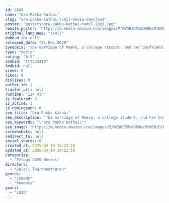 ```yaml
---
id: 2849
name: "Oru Pakka Kathai"
slug: "oru-pakka-kathai-tamil-movie-download"
poster: "posters/oru-pakka-kathai-tamil-2020.jpg"
remote_poster: "https://m.media-amazon.com/images/M/MV5BZDMxNDk0NzMtNDBiOC00MjExLWJjNGEtNTE5NGM2NDI2MjIzXkEyXkFqcGdeQXVyMTI2OTcwMjQ4._V1_SX300.jpg"
original_language: "Tamil"
dubbed_in: null
released_date: "25 Dec 2020"
synopsis: "The marriage of Meera, a college student, and her boyfriend Saravanan has been approved by the family. But the condition is as after a job after graduation. But when Meera becomes pregnant, the whole story gets upside down"
type: "movie"
rating: "6.9"
imdbid: "tt7533410"
tmdbid: null
views: 0
likes: 0
dislikes: 0
author_id: 1
trailer_url: null
runtime: "124 min"
is_featured: 0
is_active: 1
is_comingsoon: 0
seo_title: "Oru Pakka Kathai"
seo_description: "The marriage of Meera, a college student, and her boyfriend Saravanan has been approved by the family. But the condition is as after a job after graduation. But when Meera becomes pregnant, the whole story gets upside down"
seo_keywords: "\"Oru Pakka Kathai\""
seo_image: "https://m.media-amazon.com/images/M/MV5BZDMxNDk0NzMtNDBiOC00MjExLWJjNGEtNTE5NGM2NDI2MjIzXkEyXkFqcGdeQXVyMTI2OTcwMjQ4._V1_SX300.jpg"
screenshots: null
redirect_to: null
social_shares: 0
created_at: 2025-04-10 19:22:16
updated_at: 2025-04-10 19:22:16
categories:
  - "Telugu 2020 Movies"
directors:
  - "Balaji Tharaneetharan"
genres:
  - "Comedy"
  - "Romance"
years:
  - "2020"
---
```

